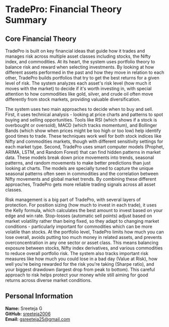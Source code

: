 # TradePro: Financial Theory Summary

## Core Financial Theory

TradePro is built on key financial ideas that guide how it trades and manages risk across multiple asset classes including stocks, the Nifty index, and commodities. At its heart, the system uses portfolio theory to balance risk and reward when selecting investments. By looking at how different assets performed in the past and how they move in relation to each other, TradePro builds portfolios that try to get the best returns for a given level of risk. The system analyzes each asset's risk level (how much it moves with the market) to decide if it's worth investing in, with special attention to how commodities like gold, silver, and crude oil often move differently from stock markets, providing valuable diversification.

The system uses two main approaches to decide when to buy and sell. First, it uses technical analysis - looking at price charts and patterns to spot buying and selling opportunities. Tools like RSI (which shows if a stock is overbought or oversold), MACD (which tracks momentum), and Bollinger Bands (which show when prices might be too high or too low) help identify good times to trade. These techniques work well for both stock indices like Nifty and commodities markets, though with different sensitivity settings for each market type. Second, TradePro uses smart computer models (Prophet, ARIMA, LSTM, and Random Forest) that can find hidden patterns in market data. These models break down price movements into trends, seasonal patterns, and random movements to make better predictions than just looking at charts. The models are specially tuned to capture the unique seasonal patterns often seen in commodities and the correlation between Nifty movements and global market trends. By combining these different approaches, TradePro gets more reliable trading signals across all asset classes.

Risk management is a big part of TradePro, with several layers of protection. For position sizing (how much to invest in each trade), it uses the Kelly formula, which calculates the best amount to invest based on your edge and win rate. Stop-losses (automatic sell points) adjust based on market volatility rather than being fixed, so they adapt to changing market conditions - particularly important for commodities which can be more volatile than stocks. At the portfolio level, TradePro limits how much you can lose overall, avoids putting too much money in related assets, and prevents overconcentration in any one sector or asset class. This means balancing exposure between stocks, Nifty index derivatives, and various commodities to reduce overall portfolio risk. The system also tracks important risk measures like how much you could lose in a bad day (Value at Risk), how well you're being rewarded for the risk you're taking (Sharpe ratio), and your biggest drawdown (largest drop from peak to bottom). This careful approach to risk helps protect your money while still aiming for good returns across diverse market conditions.

## Personal Information

**Name:** Sreeteja G  
**GitHub:** [sreeteja2006](https://github.com/sreeteja2006)  
**Email:** gsreeteja25@gmail.com